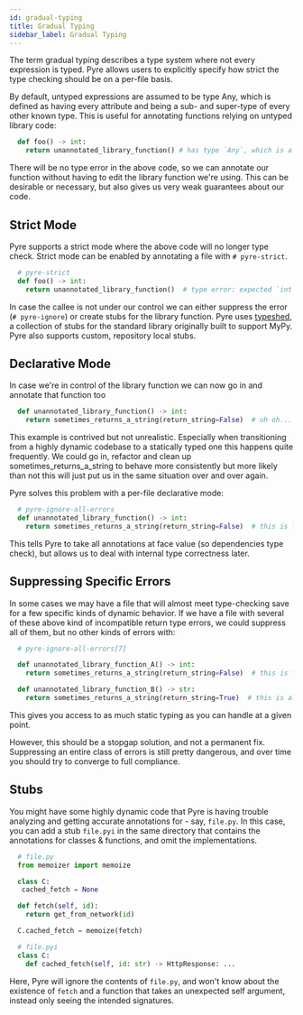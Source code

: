 ```yaml
---
id: gradual-typing
title: Gradual Typing
sidebar_label: Gradual Typing
---
```


The term gradual typing describes a type system where not every expression is typed.
Pyre allows users to explicitly specify how strict the type checking should be on a per-file basis.

By default, untyped expressions are assumed to be type Any, which is defined as having
every attribute and being a sub- and super-type of every other known type.
This is useful for annotating functions relying on untyped library code:

```python
  def foo() -> int:
    return unannotated_library_function() # has type `Any`, which is a subtype of `int`
```

There will be no type error in the above code, so we can annotate our function without
having to edit the library function we're using.
This can be desirable or necessary, but also gives us very weak guarantees about our code.

## Strict Mode

Pyre supports a strict mode where the above code will no longer type check.
Strict mode can be enabled by annotating a file with `# pyre-strict`.

```python
  # pyre-strict
  def foo() -> int:
    return unannotated_library_function()  # type error: expected `int` but got `Any`
```
In case the callee is not under our control we can either suppress the error
(`# pyre-ignore`) or create stubs for the library function.
Pyre uses [typeshed](https://github.com/python/typeshed), a collection of stubs
for the standard library originally built to support MyPy.
Pyre also supports custom, repository local stubs.

## Declarative Mode

In case we're in control of the library function we can now go in and annotate that function too

```python
  def unannotated_library_function() -> int:
    return sometimes_returns_a_string(return_string=False)  # uh oh...
```
This example is contrived but not unrealistic. Especially when transitioning from a highly dynamic
codebase to a statically typed one this happens quite frequently.
We could go in, refactor and clean up sometimes_returns_a_string to behave more consistently
but more likely than not this will just put us in the same situation over and over again.

Pyre solves this problem with a per-file declarative mode:
```python
  # pyre-ignore-all-errors
  def unannotated_library_function() -> int:
    return sometimes_returns_a_string(return_string=False)  # this is fine
```
This tells Pyre to take all annotations at face value (so dependencies type check),
but allows us to deal with internal type correctness later.

## Suppressing Specific Errors

In some cases we may have a file that will almost meet type-checking save for a few specific kinds
of dynamic behavior.
If we have a file with several of these above kind of incompatible return type errors, we could
suppress all of them, but no other kinds of errors with:

```python
  # pyre-ignore-all-errors[7]

  def unannotated_library_function_A() -> int:
    return sometimes_returns_a_string(return_string=False)  # this is fine

  def unannotated_library_function_B() -> str:
    return sometimes_returns_a_string(return_string=True)  # this is also fine (in the same file)
```

This gives you access to as much static typing as you can handle at a given point.

However, this should be a stopgap solution, and not a permanent fix.  Suppressing an entire class
of errors is still pretty dangerous, and over time you should try to converge to full compliance.

## Stubs

You might have some highly dynamic code that Pyre is having trouble analyzing and
getting accurate annotations for - say, `file.py`.
In this case, you can add a stub `file.pyi` in the same directory that contains
the annotations for classes & functions, and omit the implementations.

```python
  # file.py
  from memoizer import memoize

  class C:
   cached_fetch = None

  def fetch(self, id):
    return get_from_network(id)

  C.cached_fetch = memoize(fetch)

  # file.pyi
  class C:
    def cached_fetch(self, id: str) -> HttpResponse: ...
```
Here, Pyre will ignore the contents of `file.py`, and won't know about the existence
of `fetch` and a function that takes an unexpected self argument,
instead only seeing the intended signatures.
